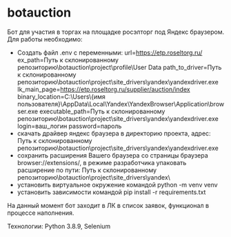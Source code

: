 # botauction
Бот для участия в торгах на площадке росэлторг под Яндекс браузером.
Для работы необходимо:
- Создать файл .env с переменными:
url=https://etp.roseltorg.ru/
ex_path=Путь к склонированному репозиторию\\botauction\\project\\profile\\User Data
path_to_driver=Путь к склонированному репозиторию\\botauction\\project\\site_drivers\\yandex\\yandexdriver.exe
lk_main_page=https://etp.roseltorg.ru/supplier/auction/index
binary_location=C:\\Users\\{имя пользователя}\\AppData\\Local\\Yandex\\YandexBrowser\\Application\\browser.exe
executable_path=Путь к склонированному репозиторию\\botauction\\project\\site_drivers\\yandex\\yandexdriver.exe
login=ваш_логин
password=пароль
- скачать драйвер яндекс браузера в директорию проекта, адрес: Путь к склонированному репозиторию\\botauction\\project\\site_drivers\\yandex\\yandexdriver.exe
- сохранить расширения Вашего браузера со страницы браузера browser://extensions/,
в режиме разработчика упаковать расширение по пути: Путь к склонированному репозиторию\\botauction\\project\\site_drivers\\yandex\\
- установить виртуальное окружение командой python -m venv venv
- установить зависимости командой pip install -r requirements.txt

На данный момент бот заходит в ЛК в список заявок, функционал в процессе наполнения.

Технологии: Python 3.8.9, Selenium 
